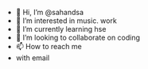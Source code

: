 - 👋 Hi, I’m @sahandsa
- 👀 I’m interested in music. work
- 🌱 I’m currently learning hse
- 💞️ I’m looking to collaborate on coding
- 📫 How to reach me 
- with email

<!---
sahandsa/sahandsa is a ✨ special ✨ repository because its `README.md` (this file) appears on your GitHub profile.
You can click the Preview link to take a look at your changes.
--->
